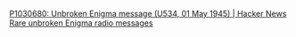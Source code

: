
[P1030680: Unbroken Enigma message (U534, 01 May 1945) | Hacker News](https://news.ycombinator.com/item?id=36483445)
[Rare unbroken Enigma radio messages](https://enigma.hoerenberg.com/index.php?cat=Unbroken&page=P1030680)
